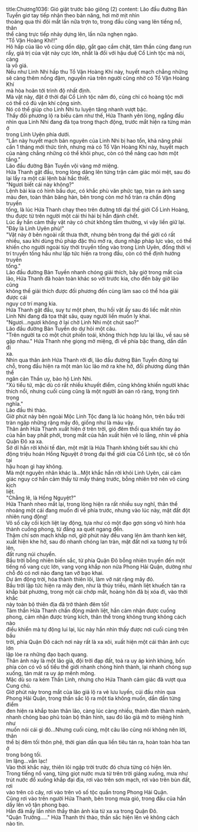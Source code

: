 title:Chương1036: Gió giật trước bão giông (2)
content:
Lão đầu đường Bản Tuyền giơ tay tiếp nhận theo bản năng, hơi mờ mịt nhìn<br>thoáng qua thì đôi mắt lần nữa trợn to, trong đầu cũng vang lên tiếng nổ, thân<br>thể càng trực tiếp nhảy dựng lên, lần nữa nghẹn ngào.<br>"Tổ Vận Hoàng Khí!!"<br>Hô hấp của lão vô cùng dồn dập, gắt gao cầm chặt, tâm thần cũng đang run<br>rẩy, giá trị của vật này cực lớn, nhất là đối với hậu duệ Cổ Linh tộc mà nói, càng<br>là vô giá.<br>Nếu như Linh Nhi hấp thu Tổ Vận Hoàng Khí này, huyết mạch chẳng những<br>sẽ càng thêm nồng đậm, nguyền rủa trên người cũng nhờ có Tổ Vận Hoàng Khí<br>mà hòa hoãn tới trình độ nhất định.<br>Mà vật này, đặt ở thời đại Cổ Linh tộc năm đó, cũng chỉ có hoàng tộc mới<br>có thể có đủ vận khí cộng sinh.<br>Nó có thể giúp cho Linh Nhi tu luyện tăng nhanh vượt bậc.<br>Thấy đối phương lộ ra biểu cảm như thế, Hứa Thanh yên lòng, ngẩng đầu<br>nhìn qua Linh Nhi đang đả tọa trong thạch động, trước mắt hiện ra từng màn ở<br>trong Linh Uyên phía dưới.<br>"Lần này huyết mạch bản nguyên của Linh Nhi bị hao tổn, khả năng phải<br>cần 1 tháng mới thức tỉnh, nhưng mà có Tổ Vận Hoàng Khí này, huyết mạch<br>của nàng chẳng những có thể khôi phục, còn có thể nâng cao hơn một tầng."<br>Lão đầu đường Bản Tuyền vội vàng mở miệng.<br>Hứa Thanh gật đầu, trong lòng dâng lên từng trận cảm giác mỏi mệt, sau đó<br>lại lấy ra một cái lệnh bài hắc thiết.<br>"Ngươi biết cái này không?"<br>Lệnh bài kia có hình bầu dục, có khắc phù văn phức tạp, tràn ra ánh sang<br>màu đen, toàn thân băng hàn, bên trong còn mơ hồ tràn ra chấn động truyền<br>tống, là lúc Hứa Thanh chạy theo trên đường tới đại thế giới Cổ Linh Hoàng,<br>thu được từ trên người một cái thi hài bị hắn đánh chết.<br>Lúc ấy hắn cảm thấy vật này có chút không tầm thường, vì vậy liền giữ lại.<br>"Đây là Linh Uyên phù!"<br>"Vật này ở bên ngoài rất thưa thớt, nhưng bên trong đại thế giới có rất<br>nhiều, sau khi dùng thủ pháp đặc thù mở ra, dung nhập pháp lực vào, có thể<br>khiến cho người ngoài tùy thời truyền tống vào trong Linh Uyên, đồng thời vị<br>trí truyền tống hầu như lập tức hiện ra trong đầu, còn có thể định hướng truyền<br>tống."<br>Lão đầu đường Bản Tuyền nhanh chóng giải thích, bây giờ trong mắt của<br>lão, Hứa Thanh đã hoàn toàn khác so với trước kia, cho đến bây giờ lão cũng<br>không thể giải thích được đối phương đến cùng làm sao có thể hóa giải được cái<br>nguy cơ trí mạng kia.<br>Hứa Thanh gật đầu, suy tư một phen, thu hồi vật ấy sau đó liếc mắt nhìn<br>Linh Nhi đang đả tọa thật sâu, quay người liền muốn ly khai.<br>"Ngươi…ngươi không ở lại chờ Linh Nhi một chút sao?"<br>Lão đầu đường Bản Tuyền do dự hỏi một câu.<br>"Trên người ta có một chút phiền toái, không thích hợp lưu lại lâu, về sau sẽ<br>gặp nhau." Hứa Thanh nhẹ giọng mở miệng, đi về phía bậc thang, dần dần đi<br>xa.<br>Nhìn qua thân ảnh Hứa Thanh rời đi, lão đầu đường Bản Tuyền đứng tại<br>chỗ, trong đầu hiện ra một màn lúc lão mở ra khe hở, đối phương dùng thân thể<br>ngăn cản Thần uy, bảo hộ Linh Nhi.<br>"Xú tiểu tử, mặc dù có rất nhiều khuyết điểm, cũng không khiến người khác<br>thích nổi, nhưng cuối cùng cũng là một người ân oán rõ ràng, trọng tình trọng<br>nghĩa."<br>Lão đầu thì thào.<br>Giờ phút này bên ngoài Mộc Linh Tộc đang là lúc hoàng hôn, trên bầu trời<br>tràn ngập những rặng mây đỏ, giống như là máu vậy.<br>Thân ảnh Hứa Thanh xuất hiện ở trên trời, gió đêm thổi qua khiến tay áo<br>của hắn bay phất phới, trong mắt của hắn xuất hiện vẻ lo lắng, nhìn về phía<br>Quận Đô xa xa.<br>Sở dĩ hắn rời khỏi tế đàn, một mặt là Hứa Thanh không biết sau khi chủ<br>động triệu hoán Hồng Nguyệt ở trong đại thế giới của Cổ Linh tộc, sẽ có tồn tại<br>hậu hoạn gì hay không.<br>Mà một nguyên nhân khác là…Một khắc hắn rời khỏi Linh Uyên, cái cảm<br>giác nguy cơ hắn cảm thấy từ mấy tháng trước, bỗng nhiên trở nên vô cùng kịch<br>liệt.<br>"Chẳng lẽ, là Hồng Nguyệt?"<br>Hứa Thanh nheo mắt lại, trong lòng hiện ra rất nhiều suy nghĩ, thân thể<br>nhoáng một cái đang muốn đi về phía trước, nhưng vào lúc này, mặt đất đột<br>nhiên rung động!<br>Vô số cây cối kịch liệt lay động, tựa như có một đạo gợn sóng vô hình hóa<br>thành cuồng phong, từ đằng xa quét ngang đến.<br>Thậm chí sơn mạch khắp nơi, giờ phút này đều vang lên âm thanh ken két,<br>xuất hiện khe hở, sau đó nhanh chóng lan tràn, mặt đất nơi xa tương tự trồi lên,<br>đất rung núi chuyển.<br>Bầu trời bỗng nhiên biến sắc, từ phía Quận Đô bỗng nhiên truyền đến một<br>tiếng nổ vang cực lớn, vang vọng khắp non nửa Phong Hải Quận, dường như<br>chỗ đó có nơi nào đang tan vỡ bạo khai.<br>Dư âm động trời, hóa thành thiên lôi, làm vỡ nát rặng mây đỏ.<br>Bầu trời lập tức hiện ra mây đen, như là thủy triều, mãnh liệt khuếch tán ra<br>khắp bát phương, trong một cái chớp mắt, hoàng hôn đã bị xóa đi, vào thời khắc<br>này toàn bộ thiên địa đã trở thành đêm tối!<br>Tâm thần Hứa Thanh chấn động mãnh liệt, hắn cảm nhận được cuồng<br>phong, cảm nhận được trùng kích, thân thể trong không trung không cách nào<br>điều khiển mà tự động lui lại, lúc này hắn nhìn thấy được nơi cuối cùng trên bầu<br>trời, phía Quận Đô cách nơi này rất là xa xôi, xuất hiện một cái thân ảnh cực lớn<br>lập lòe ra những đạo bạch quang.<br>Thân ảnh này là một lão giả, đội trời đạp đất, toả ra uy áp kinh khủng, bốn<br>phía còn có vô số tiểu thế giới nhanh chóng hình thành, lại nhanh chóng sụp<br>xuống, tản mát ra uy áp mênh mông.<br>Mặc dù so ra kém Thần Linh, nhưng cho Hứa Thanh cảm giác đã vượt qua<br>Cung chủ.<br>Giờ phút này trong mắt của lão giả lộ ra vẻ lưu luyến, cúi đầu nhìn qua<br>Phong Hải Quận, trong thần sắc lộ ra một tia không muốn, dần dần từng điểm<br>đen hiện ra khắp toàn thân lão, càng lúc càng nhiều, thành đàn thành mảnh,<br>nhanh chóng bao phủ toàn bộ thân hình, sau đó lão giả mở to miệng hình như<br>muốn nói cái gì đó...Nhưng cuối cùng, một câu lão cũng nói không nên lời, thân<br>thể bị đêm tối thôn phệ, thời gian dần qua liền tiêu tán ra, hoàn toàn hòa tan ở<br>trong bóng tối.<br>Im lặng…vẫn lạc!<br>Vào thời khắc này, thiên lôi ngập trời trước đó chưa từng có hiện lên.<br>Trong tiếng nổ vang, từng giọt nước mưa từ trên trời giáng xuống, mưa như<br>trút nước đổ xuống khắp đại địa, rơi vào trên sơn mạch, rơi vào trên bùn đất, rơi<br>vào trên cỏ cây, rơi vào trên vô số tộc quần trong Phong Hải Quận.<br>Cũng rơi vào trên người Hứa Thanh, bên trong mưa gió, trong đầu của hắn<br>dấy lên vô tận phong bạo.<br>Hắn đã mấy lần nhìn thấy thân ảnh kia từ xa xa trong Quận Đô.<br>"Quận Trưởng....." Hứa Thanh thì thào, thần sắc hiện lên vẻ không cách<br>nào tin.